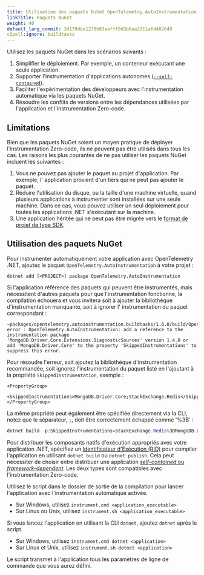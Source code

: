 ```yaml
---
title: Utilisation des paquets NuGet OpenTelemetry.AutoInstrumentation
linkTitle: Paquets NuGet
weight: 40
default_lang_commit: 3d179dbe1270b83aafff0d3b6aa3311afd482649
cSpell:ignore: buildtasks
---
```


Utilisez les paquets NuGet dans les scénarios suivants :

1. Simplifier le déploiement. Par exemple, un conteneur exécutant une seule
   application.
1. Supporter l'instrumentation d'applications autonomes
   ([`--self-contained`](https://learn.microsoft.com/fr-fr/dotnet/core/deploying/#publish-self-contained)).
1. Faciliter l'expérimentation des développeurs avec l'instrumentation
   automatique via les paquets NuGet.
1. Résoudre les conflits de versions entre les dépendances utilisées par
   l'application et l'instrumentation Zero-code.

## Limitations

Bien que les paquets NuGet soient un moyen pratique de déployer
l'instrumentation Zero-code, ils ne peuvent pas être utilisés dans tous les cas.
Les raisons les plus courantes de ne pas utiliser les paquets NuGet incluent les
suivantes :

1. Vous ne pouvez pas ajouter le paquet au projet d'application. Par exemple, l'
   application provient d'un tiers qui ne peut pas ajouter le paquet.
1. Réduire l'utilisation du disque, ou la taille d'une machine virtuelle, quand
   plusieurs applications à instrumenter sont installées sur une seule machine.
   Dans ce cas, vous pouvez utiliser un seul déploiement pour toutes les
   applications .NET s'exécutant sur la machine.
1. Une application héritée qui ne peut pas être migrée vers le
   [format de projet de type SDK](https://learn.microsoft.com/fr-fr/nuget/resources/check-project-format#check-the-project-format).

## Utilisation des paquets NuGet

Pour instrumenter automatiquement votre application avec OpenTelemetry .NET,
ajoutez le paquet `OpenTelemetry.AutoInstrumentation` à votre projet :

```terminal
dotnet add [<PROJECT>] package OpenTelemetry.AutoInstrumentation
```

Si l'application référence des paquets qui peuvent être instrumentés, mais
nécessitent d'autres paquets pour que l'instrumentation fonctionne, la
compilation échouera et vous invitera soit à ajouter la bibliothèque
d'instrumentation manquante, soit à ignorer l' instrumentation du paquet
correspondant :

```terminal
~packages/opentelemetry.autoinstrumentation.buildtasks/1.6.0/build/OpenTelemetry.AutoInstrumentation.BuildTasks.targets(29,5): error : OpenTelemetry.AutoInstrumentation: add a reference to the instrumentation package 'MongoDB.Driver.Core.Extensions.DiagnosticSources' version 1.4.0 or add 'MongoDB.Driver.Core' to the property 'SkippedInstrumentations' to suppress this error.
```

Pour résoudre l'erreur, soit ajoutez la bibliothèque d'instrumentation
recommandée, soit ignorez l'instrumentation du paquet listé en l'ajoutant à la
propriété `SkippedInstrumentation`, exemple :

```csproj
<PropertyGroup>
   <SkippedInstrumentations>MongoDB.Driver.Core;StackExchange.Redis</SkippedInstrumentations>
</PropertyGroup>
```

La même propriété peut également être spécifiée directement via la CLI, notez
que le séparateur, `;`, doit être correctement échappé comme '%3B' :

```powershell
dotnet build -p:SkippedInstrumentations=StackExchange.Redis%3BMongoDB.Driver.Core
```

Pour distribuer les composants natifs d'exécution appropriés avec votre
application .NET, spécifiez un
[Identificateur d'Exécution (RID)](https://learn.microsoft.com/fr-fr/dotnet/core/rid-catalog)
pour compiler l'application en utilisant `dotnet build` ou `dotnet publish`.
Cela peut nécessiter de choisir entre distribuer une application
[_self-contained_ ou _framework-dependent_](https://learn.microsoft.com/fr-fr/dotnet/core/deploying/).
Les deux types sont compatibles avec l'instrumentation Zero-code.

Utilisez le script dans le dossier de sortie de la compilation pour lancer
l'application avec l'instrumentation automatique activée.

- Sur Windows, utilisez `instrument.cmd <application_executable>`
- Sur Linux ou Unix, utilisez `instrument.sh <application_executable>`

Si vous lancez l'application en utilisant la CLI `dotnet`, ajoutez `dotnet`
après le script.

- Sur Windows, utilisez `instrument.cmd dotnet <application>`
- Sur Linux et Unix, utilisez `instrument.sh dotnet <application>`

Le script transmet à l'application tous les paramètres de ligne de commande que
vous aurez défini.
